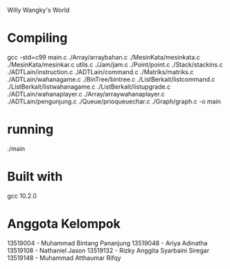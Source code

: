 Willy Wangky's World




# Compiling

gcc -std=c99 main.c ./Array/arraybahan.c ./MesinKata/mesinkata.c ./MesinKata/mesinkar.c utils.c ./Jam/jam.c ./Point/point.c ./Stack/stackins.c ./ADTLain/instruction.c ./ADTLain/command.c ./Matriks/matriks.c ./ADTLain/wahanagame.c ./BinTree/bintree.c ./ListBerkait/listcommand.c ./ListBerkait/listwahanagame.c ./ListBerkait/listupgrade.c ./ADTLain/wahanaplayer.c ./Array/arraywahanaplayer.c ./ADTLain/pengunjung.c ./Queue/prioqueuechar.c ./Graph/graph.c  -o main


# running

./main

# Built with
gcc 10.2.0

# Anggota Kelompok
13519004 - Muhammad Bintang Pananjung
13519048 - Ariya Adinatha
13519108 - Nathaniel Jason
13519132 - Rizky Anggita Syarbaini Siregar
13519148 - Muhammad Atthaumar Rifqy





